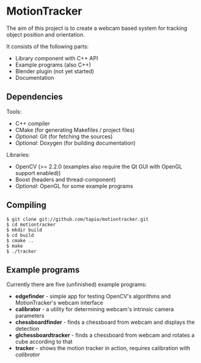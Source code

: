 MotionTracker
=============

The aim of this project is to create a webcam based system for tracking object position and orientation.

It consists of the following parts:

* Library component with C++ API
* Example programs (also C++)
* Blender plugin (not yet started)
* Documentation

Dependencies
------------

Tools:

* C++ compiler
* CMake (for generating Makefiles / project files)
* _Optional:_ Git (for fetching the sources)
* _Optional:_ Doxygen (for building documentation)

Libraries:

* OpenCV (>= 2.2.0 (examples also require the Qt GUI with OpenGL support enabled))
* Boost (headers and thread-component)
* _Optional:_ OpenGL for some example programs

Compiling
---------
    $ git clone git://github.com/tapio/motiontracker.git
    $ cd motiontracker
    $ mkdir build
    $ cd build
    $ cmake ..
    $ make
    $ ./tracker

Example programs
----------------
Currently there are five (unfinished) example programs:

* __edgefinder__ - simple app for testing OpenCV's algorithms and MotionTracker's webcam interface
* __calibrator__ - a utility for determining webcam's intrinsic camera parameters
* __chessboardfinder__ - finds a chessboard from webcam and displays the detection
* __glchessboardtracker__ - finds a chessboard from webcam and rotates a cube according to that
* __tracker__ - shows the motion tracker in action, requires calibration with _calibrator_
